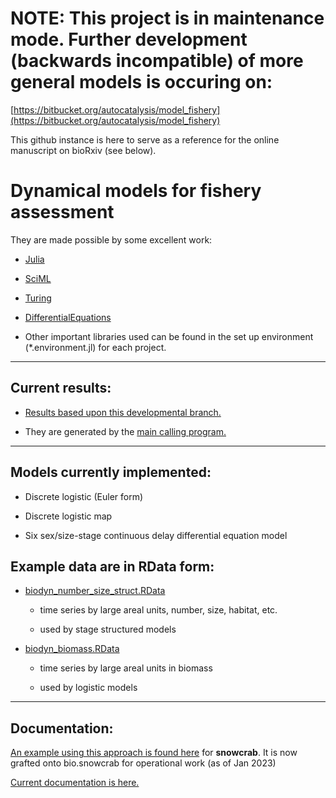 # NOTE: This project is in maintenance mode. Further development (backwards incompatible) of more general models is occuring on: 

[https://bitbucket.org/autocatalysis/model_fishery](https://bitbucket.org/autocatalysis/model_fishery)

This github instance is here to serve as a reference for the online manuscript
on bioRxiv (see below).

# Dynamical models for fishery assessment

They are made possible by some excellent work:

- [Julia](https://julialang.org/)
- [SciML](https://sciml.ai/) 
- [Turing](https://turing.ml/) 
- [DifferentialEquations](https://github.com/SciML/DifferentialEquations.jl)
  
- Other important libraries used can be found in the set up environment (*.environment.jl) for each project.


---

## Current results:

- [Results based upon this developmental branch.](snowcrab/snowcrab_results_current.md)

- They are generated by the [main calling program.](snowcrab/04.snowcrab_fishery_model.md) 


---

## Models currently implemented:

- Discrete logistic (Euler form) 

- Discrete logistic map 

- Six sex/size-stage continuous delay differential equation model  



## Example data are in RData form: 

- [biodyn_number_size_struct.RData](snowcrab/data/biodyn_number_size_struct.RData) 
        
    - time series by large areal units, number, size, habitat, etc.

    - used by stage structured models

- [biodyn_biomass.RData](snowcrab/data/biodyn_biomass.RData) 
        
    - time series by large areal units in biomass 

    - used by logistic models 


---

## Documentation:

[An example using this approach is found here](https://www.biorxiv.org/content/10.1101/2023.02.13.528296v3) for **snowcrab**. It is now grafted onto bio.snowcrab for operational work (as of Jan 2023) 

[Current documentation is here.](snowcrab/ms_choi_v3.pdf)  
